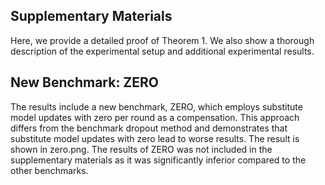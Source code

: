 
## Supplementary Materials

Here, we provide a detailed proof of Theorem 1. We also show a thorough description of the experimental setup and additional experimental results.

## New Benchmark: ZERO

The results include a new benchmark, ZERO, which employs substitute model updates with zero per round as a compensation. This approach differs from the benchmark dropout method and demonstrates that substitute model updates with zero lead to worse results. The result is shown in zero.png. 
The results of ZERO was not included in the supplementary materials as it was significantly inferior compared to the other benchmarks.





